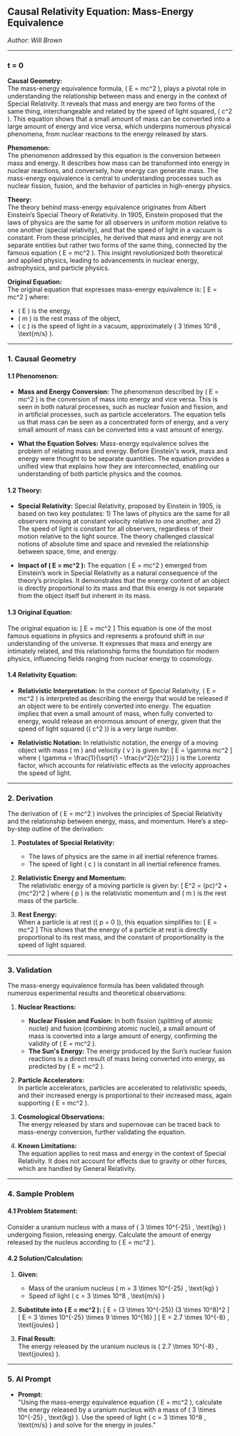 ## **Causal Relativity Equation:** Mass-Energy Equivalence

*Author: Will Brown*

---

### **t = 0**  
**Causal Geometry:**  
The mass-energy equivalence formula, \( E = mc^2 \), plays a pivotal role in understanding the relationship between mass and energy in the context of Special Relativity. It reveals that mass and energy are two forms of the same thing, interchangeable and related by the speed of light squared, \( c^2 \). This equation shows that a small amount of mass can be converted into a large amount of energy and vice versa, which underpins numerous physical phenomena, from nuclear reactions to the energy released by stars.

**Phenomenon:**  
The phenomenon addressed by this equation is the conversion between mass and energy. It describes how mass can be transformed into energy in nuclear reactions, and conversely, how energy can generate mass. The mass-energy equivalence is central to understanding processes such as nuclear fission, fusion, and the behavior of particles in high-energy physics.

**Theory:**  
The theory behind mass-energy equivalence originates from Albert Einstein’s Special Theory of Relativity. In 1905, Einstein proposed that the laws of physics are the same for all observers in uniform motion relative to one another (special relativity), and that the speed of light in a vacuum is constant. From these principles, he derived that mass and energy are not separate entities but rather two forms of the same thing, connected by the famous equation \( E = mc^2 \). This insight revolutionized both theoretical and applied physics, leading to advancements in nuclear energy, astrophysics, and particle physics.

**Original Equation:**  
The original equation that expresses mass-energy equivalence is:
\[
E = mc^2
\]
where:
- \( E \) is the energy,
- \( m \) is the rest mass of the object,
- \( c \) is the speed of light in a vacuum, approximately \( 3 \times 10^8 \, \text{m/s} \).

---

### **1. Causal Geometry**  
#### **1.1 Phenomenon:**  
- **Mass and Energy Conversion:** The phenomenon described by \( E = mc^2 \) is the conversion of mass into energy and vice versa. This is seen in both natural processes, such as nuclear fusion and fission, and in artificial processes, such as particle accelerators. The equation tells us that mass can be seen as a concentrated form of energy, and a very small amount of mass can be converted into a vast amount of energy.
  
- **What the Equation Solves:** Mass-energy equivalence solves the problem of relating mass and energy. Before Einstein's work, mass and energy were thought to be separate quantities. The equation provides a unified view that explains how they are interconnected, enabling our understanding of both particle physics and the cosmos.

#### **1.2 Theory:**  
- **Special Relativity:** Special Relativity, proposed by Einstein in 1905, is based on two key postulates: 1) The laws of physics are the same for all observers moving at constant velocity relative to one another, and 2) The speed of light is constant for all observers, regardless of their motion relative to the light source. The theory challenged classical notions of absolute time and space and revealed the relationship between space, time, and energy.

- **Impact of \( E = mc^2 \):** The equation \( E = mc^2 \) emerged from Einstein’s work in Special Relativity as a natural consequence of the theory’s principles. It demonstrates that the energy content of an object is directly proportional to its mass and that this energy is not separate from the object itself but inherent in its mass.

#### **1.3 Original Equation:**  
The original equation is:
\[
E = mc^2
\]
This equation is one of the most famous equations in physics and represents a profound shift in our understanding of the universe. It expresses that mass and energy are intimately related, and this relationship forms the foundation for modern physics, influencing fields ranging from nuclear energy to cosmology.

#### **1.4 Relativity Equation:**  
- **Relativistic Interpretation:** In the context of Special Relativity, \( E = mc^2 \) is interpreted as describing the energy that would be released if an object were to be entirely converted into energy. The equation implies that even a small amount of mass, when fully converted to energy, would release an enormous amount of energy, given that the speed of light squared (\( c^2 \)) is a very large number.

- **Relativistic Notation:** In relativistic notation, the energy of a moving object with mass \( m \) and velocity \( v \) is given by:
  \[
  E = \gamma mc^2
  \]
  where \( \gamma = \frac{1}{\sqrt{1 - \frac{v^2}{c^2}}} \) is the Lorentz factor, which accounts for relativistic effects as the velocity approaches the speed of light.

---

### **2. Derivation**  
The derivation of \( E = mc^2 \) involves the principles of Special Relativity and the relationship between energy, mass, and momentum. Here’s a step-by-step outline of the derivation:

1. **Postulates of Special Relativity:**  
   - The laws of physics are the same in all inertial reference frames.
   - The speed of light \( c \) is constant in all inertial reference frames.

2. **Relativistic Energy and Momentum:**  
   The relativistic energy of a moving particle is given by:
   \[
   E^2 = (pc)^2 + (mc^2)^2
   \]
   where \( p \) is the relativistic momentum and \( m \) is the rest mass of the particle.

3. **Rest Energy:**  
   When a particle is at rest (\( p = 0 \)), this equation simplifies to:
   \[
   E = mc^2
   \]
   This shows that the energy of a particle at rest is directly proportional to its rest mass, and the constant of proportionality is the speed of light squared.

---

### **3. Validation**  
The mass-energy equivalence formula has been validated through numerous experimental results and theoretical observations:

1. **Nuclear Reactions:**  
   - **Nuclear Fission and Fusion:** In both fission (splitting of atomic nuclei) and fusion (combining atomic nuclei), a small amount of mass is converted into a large amount of energy, confirming the validity of \( E = mc^2 \).
   - **The Sun's Energy:** The energy produced by the Sun’s nuclear fusion reactions is a direct result of mass being converted into energy, as predicted by \( E = mc^2 \).

2. **Particle Accelerators:**  
   In particle accelerators, particles are accelerated to relativistic speeds, and their increased energy is proportional to their increased mass, again supporting \( E = mc^2 \).

3. **Cosmological Observations:**  
   The energy released by stars and supernovae can be traced back to mass-energy conversion, further validating the equation.

4. **Known Limitations:**  
   The equation applies to rest mass and energy in the context of Special Relativity. It does not account for effects due to gravity or other forces, which are handled by General Relativity.

---

### **4. Sample Problem**  
#### **4.1 Problem Statement:**  
Consider a uranium nucleus with a mass of \( 3 \times 10^{-25} \, \text{kg} \) undergoing fission, releasing energy. Calculate the amount of energy released by the nucleus according to \( E = mc^2 \).

#### **4.2 Solution/Calculation:**  
1. **Given:**
   - Mass of the uranium nucleus \( m = 3 \times 10^{-25} \, \text{kg} \)
   - Speed of light \( c = 3 \times 10^8 \, \text{m/s} \)

2. **Substitute into \( E = mc^2 \):**
   \[
   E = (3 \times 10^{-25}) (3 \times 10^8)^2
   \]
   \[
   E = 3 \times 10^{-25} \times 9 \times 10^{16}
   \]
   \[
   E = 2.7 \times 10^{-8} \, \text{joules}
   \]

3. **Final Result:**  
   The energy released by the uranium nucleus is \( 2.7 \times 10^{-8} \, \text{joules} \).

---

### **5. AI Prompt**  
- **Prompt:**  
  "Using the mass-energy equivalence equation \( E = mc^2 \), calculate the energy released by a uranium nucleus with a mass of \( 3 \times 10^{-25} \, \text{kg} \). Use the speed of light \( c = 3 \times 10^8 \, \text{m/s} \) and solve for the energy in joules."
